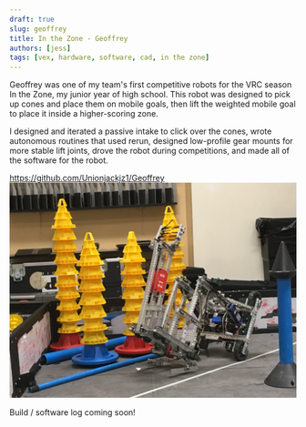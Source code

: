 ```yaml
---
draft: true
slug: geoffrey
title: In the Zone - Geoffrey
authors: [jess]
tags: [vex, hardware, software, cad, in the zone]
---
```


Geoffrey was one of my team's first competitive robots for the VRC season In the Zone, my junior year of high school.  This robot was designed to pick up cones and place them on mobile goals, then lift the weighted mobile goal to place it inside a higher-scoring zone. 

I designed and iterated a passive intake to click over the cones, wrote autonomous routines that used rerun, designed low-profile gear mounts for more stable lift joints, drove the robot during competitions, and made all of the software for the robot. 

https://github.com/Unionjackjz1/Geoffrey
![](banner.JPG)

<!--truncate-->

Build / software log coming soon!